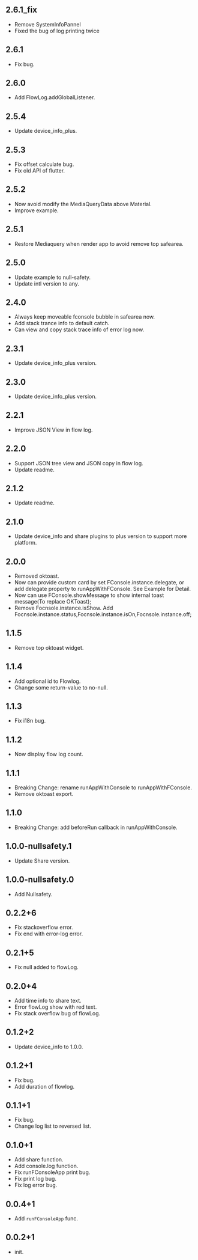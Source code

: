 ## 2.6.1_fix
- Remove SystemInfoPannel
- Fixed the bug of log printing twice


## 2.6.1

- Fix bug.

## 2.6.0

- Add FlowLog.addGlobalListener.

## 2.5.4

- Update device_info_plus.

## 2.5.3

- Fix offset calculate bug.
- Fix old API of flutter.

## 2.5.2

- Now avoid modify the MediaQueryData above Material.
- Improve example.

## 2.5.1

- Restore Mediaquery when render app to avoid remove top safearea.

## 2.5.0

- Update example to null-safety.
- Update intl version to any.

## 2.4.0

- Always keep moveable fconsole bubble in safearea now.
- Add stack trance info to default catch.
- Can view and copy stack trace info of error log now.

## 2.3.1

- Update device_info_plus version.

## 2.3.0

- Update device_info_plus version.

## 2.2.1

- Improve JSON View in flow log.

## 2.2.0

- Support JSON tree view and JSON copy in flow log.
- Update readme.

## 2.1.2

- Update readme.

## 2.1.0

- Update device_info and share plugins to plus version to support more platform.

## 2.0.0

- Removed oktoast.
- Now can provide custom card by set FConsole.instance.delegate, or add delegate property to runAppWithFConsole. See Example for Detail.
- Now can use FConsole.showMessage to show internal toast message(To replace OKToast);
- Remove Focnsole.instance.isShow. Add Focnsole.instance.status,Focnsole.instance.isOn,Focnsole.instance.off;

## 1.1.5

- Remove top oktoast widget.

## 1.1.4

- Add optional id to Flowlog.
- Change some return-value to no-null.

## 1.1.3

- Fix i18n bug.

## 1.1.2

- Now display flow log count.

## 1.1.1

- Breaking Change: rename runAppWithConsole to runAppWithFConsole.
- Remove oktoast export.

## 1.1.0

- Breaking Change: add beforeRun callback in runAppWithConsole.

## 1.0.0-nullsafety.1

- Update Share version.

## 1.0.0-nullsafety.0

- Add Nullsafety.

## 0.2.2+6

- Fix stackoverflow error.
- Fix end with error-log error.

## 0.2.1+5

- Fix null added to flowLog.

## 0.2.0+4

- Add time info to share text.
- Error flowLog show with red text.
- Fix stack overflow bug of flowLog.

## 0.1.2+2

- Update device_info to 1.0.0.

## 0.1.2+1

- Fix bug.
- Add duration of flowlog.

## 0.1.1+1

- Fix bug.
- Change log list to reversed list.

## 0.1.0+1

- Add share function.
- Add console.log function.
- Fix runFConsoleApp print bug.
- Fix print log bug.
- Fix log error bug.

## 0.0.4+1

- Add `runFConsoleApp` func.

## 0.0.2+1

- init.
